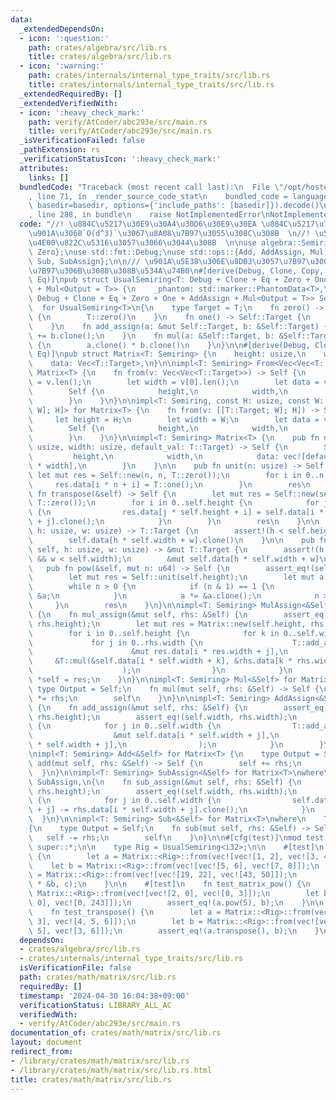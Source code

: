 ```yaml
---
data:
  _extendedDependsOn:
  - icon: ':question:'
    path: crates/algebra/src/lib.rs
    title: crates/algebra/src/lib.rs
  - icon: ':warning:'
    path: crates/internals/internal_type_traits/src/lib.rs
    title: crates/internals/internal_type_traits/src/lib.rs
  _extendedRequiredBy: []
  _extendedVerifiedWith:
  - icon: ':heavy_check_mark:'
    path: verify/AtCoder/abc293e/src/main.rs
    title: verify/AtCoder/abc293e/src/main.rs
  _isVerificationFailed: false
  _pathExtension: rs
  _verificationStatusIcon: ':heavy_check_mark:'
  attributes:
    links: []
  bundledCode: "Traceback (most recent call last):\n  File \"/opt/hostedtoolcache/Python/3.10.14/x64/lib/python3.10/site-packages/onlinejudge_verify/documentation/build.py\"\
    , line 71, in _render_source_code_stat\n    bundled_code = language.bundle(stat.path,\
    \ basedir=basedir, options={'include_paths': [basedir]}).decode()\n  File \"/opt/hostedtoolcache/Python/3.10.14/x64/lib/python3.10/site-packages/onlinejudge_verify/languages/rust.py\"\
    , line 288, in bundle\n    raise NotImplementedError\nNotImplementedError\n"
  code: "//! \u884C\u5217\u30E9\u30A4\u30D6\u30E9\u30EA \u884C\u5217\u7A4D\u306F\u666E\
    \u901A\u306B`O(d^3)`\u3067\u8A08\u7B97\u3055\u308C\u308B  \n//! \u534A\u74B0\u306B\
    \u4E00\u822C\u5316\u3057\u3066\u3044\u308B  \n\nuse algebra::Semiring;\nuse internal_type_traits::{One,\
    \ Zero};\nuse std::fmt::Debug;\nuse std::ops::{Add, AddAssign, Mul, MulAssign,\
    \ Sub, SubAssign};\n\n/// \u901A\u5E38\u306E\u8DB3\u3057\u7B97\u3001\u639B\u3051\
    \u7B97\u306B\u3088\u308B\u534A\u74B0\n#[derive(Debug, Clone, Copy, PartialEq,\
    \ Eq)]\npub struct UsualSemiring<T: Debug + Clone + Eq + Zero + One + AddAssign\
    \ + Mul<Output = T>> {\n    _phantom: std::marker::PhantomData<T>,\n}\nimpl<T:\
    \ Debug + Clone + Eq + Zero + One + AddAssign + Mul<Output = T>> Semiring\n  \
    \  for UsualSemiring<T>\n{\n    type Target = T;\n    fn zero() -> Self::Target\
    \ {\n        T::zero()\n    }\n    fn one() -> Self::Target {\n        T::one()\n\
    \    }\n    fn add_assign(a: &mut Self::Target, b: &Self::Target) {\n        *a\
    \ += b.clone();\n    }\n    fn mul(a: &Self::Target, b: &Self::Target) -> Self::Target\
    \ {\n        a.clone() * b.clone()\n    }\n}\n\n#[derive(Debug, Clone, PartialEq,\
    \ Eq)]\npub struct Matrix<T: Semiring> {\n    height: usize,\n    width: usize,\n\
    \    data: Vec<T::Target>,\n}\n\nimpl<T: Semiring> From<Vec<Vec<T::Target>>> for\
    \ Matrix<T> {\n    fn from(v: Vec<Vec<T::Target>>) -> Self {\n        let height\
    \ = v.len();\n        let width = v[0].len();\n        let data = v.into_iter().flatten().collect();\n\
    \        Self {\n            height,\n            width,\n            data,\n\
    \        }\n    }\n}\n\nimpl<T: Semiring, const H: usize, const W: usize> From<[[T::Target;\
    \ W]; H]> for Matrix<T> {\n    fn from(v: [[T::Target; W]; H]) -> Self {\n   \
    \     let height = H;\n        let width = W;\n        let data = v.into_iter().flatten().collect();\n\
    \        Self {\n            height,\n            width,\n            data,\n\
    \        }\n    }\n}\n\nimpl<T: Semiring> Matrix<T> {\n    pub fn new(height:\
    \ usize, width: usize, default_val: T::Target) -> Self {\n        Self {\n   \
    \         height,\n            width,\n            data: vec![default_val; height\
    \ * width],\n        }\n    }\n\n    pub fn unit(n: usize) -> Self {\n       \
    \ let mut res = Self::new(n, n, T::zero());\n        for i in 0..n {\n       \
    \     res.data[i * n + i] = T::one();\n        }\n        res\n    }\n\n    pub\
    \ fn transpose(&self) -> Self {\n        let mut res = Self::new(self.width, self.height,\
    \ T::zero());\n        for i in 0..self.height {\n            for j in 0..self.width\
    \ {\n                res.data[j * self.height + i] = self.data[i * self.width\
    \ + j].clone();\n            }\n        }\n        res\n    }\n\n    pub fn get(&self,\
    \ h: usize, w: usize) -> T::Target {\n        assert!(h < self.height && w < self.width);\n\
    \        self.data[h * self.width + w].clone()\n    }\n\n    pub fn get_mut(&mut\
    \ self, h: usize, w: usize) -> &mut T::Target {\n        assert!(h < self.height\
    \ && w < self.width);\n        &mut self.data[h * self.width + w]\n    }\n\n \
    \   pub fn pow(&self, mut n: u64) -> Self {\n        assert_eq!(self.height, self.width);\n\
    \        let mut res = Self::unit(self.height);\n        let mut a = self.clone();\n\
    \        while n > 0 {\n            if (n & 1) == 1 {\n                res *=\
    \ &a;\n            }\n            a *= &a.clone();\n            n >>= 1;\n   \
    \     }\n        res\n    }\n}\n\nimpl<T: Semiring> MulAssign<&Self> for Matrix<T>\
    \ {\n    fn mul_assign(&mut self, rhs: &Self) {\n        assert_eq!(self.width,\
    \ rhs.height);\n        let mut res = Matrix::new(self.height, rhs.width, T::zero());\n\
    \        for i in 0..self.height {\n            for k in 0..self.width {\n   \
    \             for j in 0..rhs.width {\n                    T::add_assign(\n  \
    \                      &mut res.data[i * res.width + j],\n                   \
    \     &T::mul(&self.data[i * self.width + k], &rhs.data[k * rhs.width + j]),\n\
    \                    );\n                }\n            }\n        }\n       \
    \ *self = res;\n    }\n}\n\nimpl<T: Semiring> Mul<&Self> for Matrix<T> {\n   \
    \ type Output = Self;\n    fn mul(mut self, rhs: &Self) -> Self {\n        self\
    \ *= rhs;\n        self\n    }\n}\n\nimpl<T: Semiring> AddAssign<&Self> for Matrix<T>\
    \ {\n    fn add_assign(&mut self, rhs: &Self) {\n        assert_eq!(self.height,\
    \ rhs.height);\n        assert_eq!(self.width, rhs.width);\n        for i in 0..self.height\
    \ {\n            for j in 0..self.width {\n                T::add_assign(\n  \
    \                  &mut self.data[i * self.width + j],\n                    &rhs.data[i\
    \ * self.width + j],\n                );\n            }\n        }\n    }\n}\n\
    \nimpl<T: Semiring> Add<&Self> for Matrix<T> {\n    type Output = Self;\n    fn\
    \ add(mut self, rhs: &Self) -> Self {\n        self += rhs;\n        self\n  \
    \  }\n}\n\nimpl<T: Semiring> SubAssign<&Self> for Matrix<T>\nwhere\n    T::Target:\
    \ SubAssign,\n{\n    fn sub_assign(&mut self, rhs: &Self) {\n        assert_eq!(self.height,\
    \ rhs.height);\n        assert_eq!(self.width, rhs.width);\n        for i in 0..self.height\
    \ {\n            for j in 0..self.width {\n                self.data[i * self.width\
    \ + j] -= rhs.data[i * self.width + j].clone();\n            }\n        }\n  \
    \  }\n}\n\nimpl<T: Semiring> Sub<&Self> for Matrix<T>\nwhere\n    T::Target: SubAssign,\n\
    {\n    type Output = Self;\n    fn sub(mut self, rhs: &Self) -> Self {\n     \
    \   self -= rhs;\n        self\n    }\n}\n\n#[cfg(test)]\nmod test {\n    use\
    \ super::*;\n\n    type Rig = UsualSemiring<i32>;\n\n    #[test]\n    fn test_matrix()\
    \ {\n        let a = Matrix::<Rig>::from(vec![vec![1, 2], vec![3, 4]]);\n    \
    \    let b = Matrix::<Rig>::from(vec![vec![5, 6], vec![7, 8]]);\n        let c\
    \ = Matrix::<Rig>::from(vec![vec![19, 22], vec![43, 50]]);\n        assert_eq!(a\
    \ * &b, c);\n    }\n\n    #[test]\n    fn test_matrix_pow() {\n        let a =\
    \ Matrix::<Rig>::from(vec![vec![2, 0], vec![0, 3]]);\n        let b = Matrix::<Rig>::from(vec![vec![32,\
    \ 0], vec![0, 243]]);\n        assert_eq!(a.pow(5), b);\n    }\n\n    #[test]\n\
    \    fn test_transpose() {\n        let a = Matrix::<Rig>::from(vec![vec![1, 2,\
    \ 3], vec![4, 5, 6]]);\n        let b = Matrix::<Rig>::from(vec![vec![1, 4], vec![2,\
    \ 5], vec![3, 6]]);\n        assert_eq!(a.transpose(), b);\n    }\n}\n"
  dependsOn:
  - crates/algebra/src/lib.rs
  - crates/internals/internal_type_traits/src/lib.rs
  isVerificationFile: false
  path: crates/math/matrix/src/lib.rs
  requiredBy: []
  timestamp: '2024-04-30 16:04:38+09:00'
  verificationStatus: LIBRARY_ALL_AC
  verifiedWith:
  - verify/AtCoder/abc293e/src/main.rs
documentation_of: crates/math/matrix/src/lib.rs
layout: document
redirect_from:
- /library/crates/math/matrix/src/lib.rs
- /library/crates/math/matrix/src/lib.rs.html
title: crates/math/matrix/src/lib.rs
---
```

